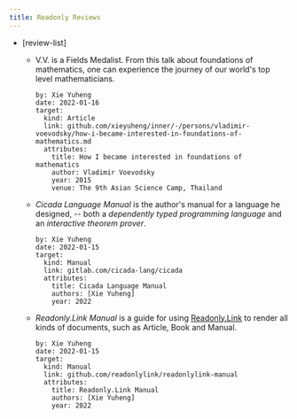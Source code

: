 ```yaml
---
title: Readonly Reviews
---
```


- [review-list]

  - V.V. is a Fields Medalist.
    From this talk about foundations of mathematics,
    one can experience the journey of our world's top level mathematicians.

    ``` metadata
    by: Xie Yuheng
    date: 2022-01-16
    target:
      kind: Article
      link: github.com/xieyuheng/inner/-/persons/vladimir-voevodsky/how-i-became-interested-in-foundations-of-mathematics.md
      attributes:
        title: How I became interested in foundations of mathematics
        author: Vladimir Voevodsky
        year: 2015
        venue: The 9th Asian Science Camp, Thailand
    ```

  - *Cicada Language Manual* is the author's manual for a language he designed,
    -- both a *dependently typed programming language*
    and an *interactive theorem prover*.

    ``` metadata
    by: Xie Yuheng
    date: 2022-01-15
    target:
      kind: Manual
      link: gitlab.com/cicada-lang/cicada
      attributes:
        title: Cicada Language Manual
        authors: [Xie Yuheng]
        year: 2022
    ```

  - *Readonly.Link Manual* is a guide for using [Readonly.Link](https://readonly.link)
    to render all kinds of documents, such as Article, Book and Manual.

    ``` metadata
    by: Xie Yuheng
    date: 2022-01-15
    target:
      kind: Manual
      link: github.com/readonlylink/readonlylink-manual
      attributes:
        title: Readonly.Link Manual
        authors: [Xie Yuheng]
        year: 2022
    ```
